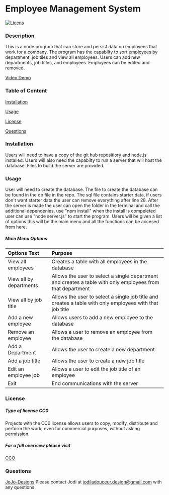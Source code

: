 # Employee Management System 
  [![Licens](https://img.shields.io/badge/License-CC0%202.0-blue.svg)](https://opensource.org/licenses/CC0)
  ### Description
  This is a node program that can store and persist data on employees that work for a company. The program has the capabilty to sort employees by department, job tiles and view all employees. Users can add new departments, job titles, and employees. Employees can be edited and removed.

  [Video Demo](https://youtu.be/xAfpoZ4D5io)

  ### Table of Content
  [Installation](#Installation)

  [Usage](#Usage)

  [License](#License)

  [Questions](#Questions)

  ### Installation
  Users will need to have a copy of the git hub repositiory and node.js installed. Users will also need the capabilty to run a server that will host the database. Files to build the server are provided.
  ### Usage
  User will need to create the database. The file to create the database can be found in the db file in the repo. The sql file contains starter data, if users don't want starter data the user can remove everything after line 28. After the server is made the user can open the folder in the terminal and call the additional dependenies. use "npm install" when the install is compeleted user can use "node server.js" to start the program. Users will be given a list of options this will be the main menu and all the functions can be accesed from here.
  
  ##### Main Menu Options 
  | Options Text | Purpose |
  |:---- |:---|
  |View all employees | Creates a table with all employees in the database |
  |View all by departments | Allows the user to select a single department and creates a table with only employees from that department |
  |View all by job title | Allows the user to select a single job title and creates a table with only employees with that job title |
  |Add a new employee | Allows users to add a new employee to the database |
  |Remove an employee | Allows a user to remove an employee from the database |
  |Add a Department | Allows the user to create a new department |
  |Add a job title | Allows the user to create a new job title |
  |Edit an employee job | Allows a user to edit the job title of an employee |
  |Exit | End communications with the server |


  ### License
  ##### Type of license CC0
  Projects with the CC0 license allows users to copy, modify, distribute and perform the work, even for commercial purposes, without asking permission.
 ##### For a full overview please visit
[CCO](https://creativecommons.org/publicdomain/zero/1.0/legalcode)  
  ### Questions
  [JoJo-Designs](https://github.com/JoJo-Designs)
  Please contact Jodi at jodiladouceur.design@gmail.com with any questions
